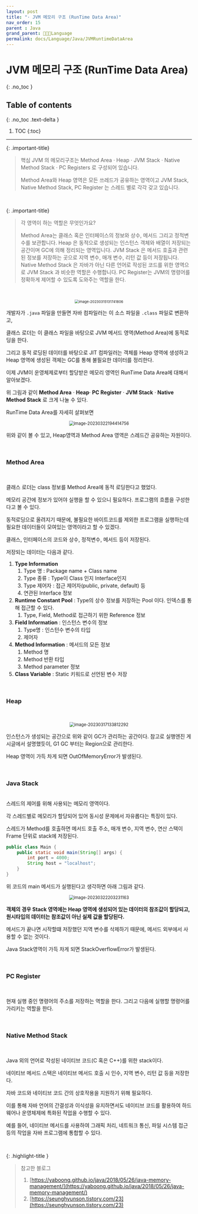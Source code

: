 ```yaml
---
layout: post
title: "· JVM 메모리 구조 (RunTime Data Area)"
nav_order: 15
parent : Java
grand_parent: 👩🏻‍💻Language
permalink: docs/Language/Java/JVMRuntimeDataArea
---
```


# JVM 메모리 구조 (RunTime Data Area)
{: .no_toc }

## Table of contents
{: .no_toc .text-delta }

1. TOC
{:toc}

---

{: .important-title}
> 핵심
> JVM 의 메모리구조는 Method Area · Heap · JVM Stack · Native Method Stack · PC Registers 로 구성되어 있습니다.
> 
> Method Area와 Heap 영역은 모든 쓰레드가 공유하는 영역이고 JVM Stack, Native Method Stack, PC Register 는 스레드 별로 각각 갖고 있습니다.
> 

<br>

{: .important-title}
> 각 영역이 하는 역할은 무엇인가요?
> 
> Method Area는 클래스 혹은 인터페이스의 정보와 상수, 메서드 그리고 정적변수를 보관합니다.
> Heap 은 동적으로 생성되는 인스턴스 객체와 배열이 저장되는 공간이며 GC에 의해 정리되는 영역입니다.
> JVM Stack 은 메서드 호출과 관련된 정보를 저장하는 곳으로 지역 변수, 매개 변수, 리턴 값 등이 저장됩니다.
> Native Method Stack 은 자바가 아닌 다른 언어로 작성된 코드를 위한 영역으로 JVM Stack 과 비슷한 역할은 수행합니다.
> PC Register는 JVM의 명령어를 정확하게 제어할 수 있도록 도와주는 역할을 한다.

<br>

<p align="center">
<img src="https://raw.githubusercontent.com/buinq/imageServer/main/img/image-20230315131741806.png" alt="image-20230315131741806" style="zoom:67%;" />
</p>

개발자가 `.java` 파일을 만들면 자바 컴파일러는 이 소스 파일을 `.class` 파일로 변환하고, 

클래스 로더는 이 클래스 파일을 바탕으로 JVM 메서드 영역(Method Area)에 동적로딩을 한다.  

그리고 동적 로딩된 데이터를 바탕으로 JIT 컴파일러는 객체를 Heap 영역에 생성하고 Heap 영역에 생성된 객체는 GC를 통해 불필요한 데이터를 정리한다.

이제 JVM이 운영체제로부터 할당받은 메모리 영역인 RunTime Data Area에 대해서 알아보겠다.

위 그림과 같이 **Method Area** · **Heap**· **PC Register** · **JVM Stack** · **Native Method Stack** 로 크게 나눌 수 있다.

RunTime Data Area를 자세히 살펴보면

<p align="center">
<img src="https://raw.githubusercontent.com/buinq/imageServer/main/img/image-20230322194414756.png" alt="image-20230322194414756" style="zoom:80%;" />
</p>

위와 같이 볼 수 있고, Heap영역과 Method Area 영역은 스레드간 공유하는 자원이다.

<br>

### Method Area

<br>

클래스 로더는 class 정보를 Method Area에 동적 로딩한다고 했었다.

메모리 공간에 정보가 있어야 실행을 할 수 있으니 필요하다. 프로그램의 흐름을 구성한다고 볼 수 있다.

동적로딩으로 올려지기 때문에, 불필요한 바이트코드를 제외한 프로그램을 실행하는데 필요한 데이터들이 모여있는 영역이라고 할 수 있겠다.

클래스, 인터페이스의 코드와 상수, 정적변수, 메서드 등이 저장된다.

저장되는 데이터는 다음과 같다.

1. **Type Information**
    1. Type 명 : Package name + Class name
    2. Type 종류 : Type이 Class 인지 Interface인지
    3. Type 제어자 : 접근 제어자(public, private, default) 등
    4. 연관된 Interface 정보
2. **Runtime Constant Pool** : Type의 상수 정보를 저장하는 Pool 이다. 인덱스를 통해 접근할 수 있다.
    1. Type, Field, Method로 접근하기 위한 Reference 정보
3. **Field Information** : 인스턴스 변수의 정보
    1. Type명 : 인스턴수 변수의 타입
    2. 제어자
4. **Method Information** : 메서드의 모든 정보
    1. Method 명
    2. Method 반환 타입
    3. Method parameter 정보
5. **Class Variable** : Static 키워드로 선언된 변수 저장



<br>

### Heap

<br>

<p align="center">
<img src="https://raw.githubusercontent.com/buinq/imageServer/main/img/image-20230317133812292.png" alt="image-20230317133812292" style="zoom:80%;" />
</p>

인스턴스가 생성되는 공간으로 위와 같이 GC가 관리하는 공간이다. 참고로 실행엔진 게시글에서 설명했듯이, G1 GC 부터는 Region으로 관리한다.

Heap 영역이 가득 차게 되면 OutOfMemoryError가 발생된다.



<br>

### Java Stack

<br>
스레드의 제어를 위해 사용되는 메모리 영역이다.

각 스레드별로 메모리가 할당되어 있어 동시성 문제에서 자유롭다는 특징이 있다.

스레드가 Method를 호출하면 메서드 호출 주소, 매개 변수, 지역 변수, 연산 스택이 Frame 단위로 stack에 저장된다.

```java
public class Main {
    public static void main(String[] args) {
        int port = 4000;
        String host = "localhost";
    }
}
```

위 코드의 main 메서드가 실행된다고 생각하면 아래 그림과 같다.

<p align="center">
<img src="https://raw.githubusercontent.com/buinq/imageServer/main/img/image-20230322203231163.png" alt="image-20230322203231163" style="zoom:80%;" />
</p>

**객체의 경우 Stack 영역에는 Heap 영역에 생성되어 있는 데이터의 참조값이 할당되고, 원시타입의 데이터는 참조값이 아닌 실제 값을 할당된다.**



메서드가 끝나면 시작할떄 저장했던 지역 변수를 삭제하기 때문에, 메서드 외부에서 사용할 수 없는 것이다.


Java Stack영역이 가득 차게 되면 StackOverflowError가 발생된다.

<br>

### PC Register

<br>

현재 실행 중인 명령어의 주소를 저장하는 역할을 한다. 그리고 다음에 실행할 명령어를 가리키는 역할을 한다.

<br>

### Native Method Stack

<br>

Java 외의 언어로 작성된 네이티브 코드(C 혹은 C++)를 위한 stack이다.

네이티브 메서드 스택은 네이티브 메서드 호출 시 인수, 지역 변수, 리턴 값 등을 저장한다.

자바 코드와 네이티브 코드 간의 상호작용을 지원하기 위해 필요하다.  

이를 통해 자바 언어의 간결성과 이식성을 유지하면서도 네이티브 코드를 활용하여 하드웨어나 운영체제에 특화된 작업을 수행할 수 있다.  

예를 들어, 네이티브 메서드를 사용하여 그래픽 처리, 네트워크 통신, 파일 시스템 접근 등의 작업을 자바 프로그램에 통합할 수 있다.


<br>

{: .highlight-title }
> 참고한 블로그
>
> 1. [https://yaboong.github.io/java/2018/05/26/java-memory-management/](https://yaboong.github.io/java/2018/05/26/java-memory-management/)
> 2. [https://seunghyunson.tistory.com/23](https://seunghyunson.tistory.com/23)



















